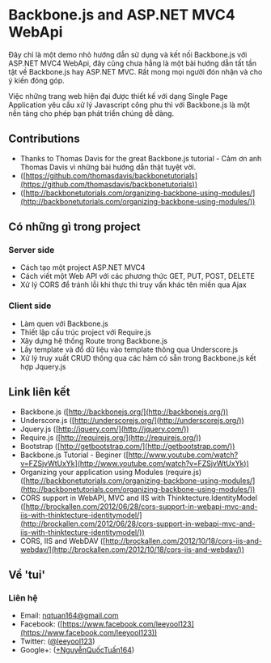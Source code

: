 # Backbone.js and ASP.NET MVC4 WebApi

Đây chỉ là một demo nhỏ hướng dẫn sử dụng và kết nối Backbone.js với ASP.NET MVC4 WebApi, đây cũng chưa hẳng là một bài hướng dẫn tất tần tật về Backbone.js hay ASP.NET MVC. Rất mong mọi người đón nhận và cho ý kiến đóng góp.

Việc những trang web hiện đại được thiết kế với dạng Single Page Application yêu cầu xử lý Javascript công phu thì với Backbone.js là một nền tảng cho phép bạn phát triển chúng dễ dàng.

## Contributions
* Thanks to Thomas Davis for the great Backbone.js tutorial - Cảm ơn anh Thomas Davis vì những bài hướng dẫn thật tuyệt vời.
* ([https://github.com/thomasdavis/backbonetutorials](https://github.com/thomasdavis/backbonetutorials))
* ([http://backbonetutorials.com/organizing-backbone-using-modules/](http://backbonetutorials.com/organizing-backbone-using-modules/))

## Có những gì trong project

### Server side
* Cách tạo một project ASP.NET MVC4 
* Cách viết một Web API với các phương thức GET, PUT, POST, DELETE
* Xử lý CORS để tránh lỗi khi thực thi truy vấn khác tên miền qua Ajax

### Client side
* Làm quen với Backbone.js
* Thiết lập cấu trúc project với Require.js
* Xây dựng hệ thống Route trong Backbone.js
* Lấy template và đổ dữ liệu vào template thông qua Underscore.js
* Xử lý truy xuất CRUD thông qua các hàm có sẵn trong Backbone.js kết hợp Jquery.js

## Link liên kết
* Backbone.js ([http://backbonejs.org/](http://backbonejs.org/))
* Underscore.js ([http://underscorejs.org/](http://underscorejs.org/))
* Jquery.js ([http://jquery.com/](http://jquery.com/))
* Require.js ([http://requirejs.org/](http://requirejs.org/))
* Bootstrap ([http://getbootstrap.com/](http://getbootstrap.com/))
* Backbone.js Tutorial - Beginer ([http://www.youtube.com/watch?v=FZSjvWtUxYk](http://www.youtube.com/watch?v=FZSjvWtUxYk))
* Organizing your application using Modules (require.js)([http://backbonetutorials.com/organizing-backbone-using-modules/](http://backbonetutorials.com/organizing-backbone-using-modules/))
* CORS support in WebAPI, MVC and IIS with Thinktecture.IdentityModel ([http://brockallen.com/2012/06/28/cors-support-in-webapi-mvc-and-iis-with-thinktecture-identitymodel/](http://brockallen.com/2012/06/28/cors-support-in-webapi-mvc-and-iis-with-thinktecture-identitymodel/))
* CORS, IIS and WebDAV ([http://brockallen.com/2012/10/18/cors-iis-and-webdav/](http://brockallen.com/2012/10/18/cors-iis-and-webdav/))

## Về 'tui'

### Liên hệ
* Email: nqtuan164@gmail.com
* Facebook: ([https://www.facebook.com/leeyool123](https://www.facebook.com/leeyool123))
* Twitter: ([@leeyool123](https://twitter.com/leeyool123))
* Google+: ([+NguyễnQuốcTuấn164](https://plus.google.com/u/0/+NguyễnQuốcTuấn164/))


